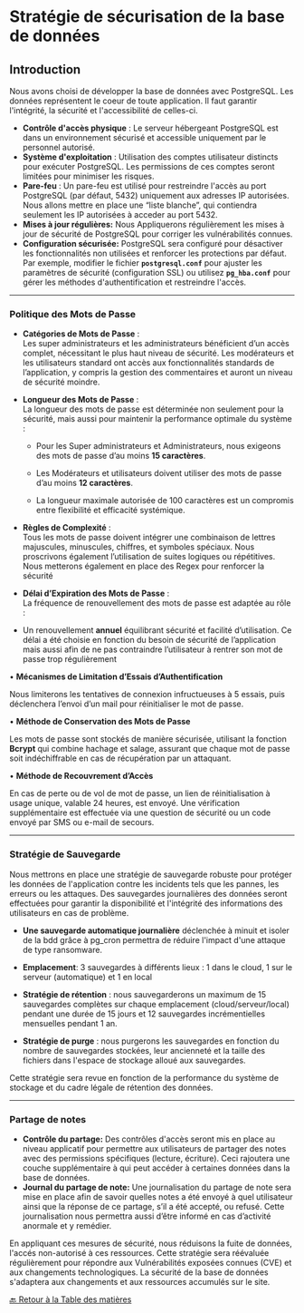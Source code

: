 # Stratégie de sécurisation de la base de données

## Introduction

Nous avons choisi de développer la base de données avec PostgreSQL. Les données représentent le coeur de toute application. Il faut garantir l'intégrité, la sécurité et l'accessibilité de celles-ci.

- **Contrôle d'accès physique** : Le serveur hébergeant PostgreSQL est dans un environnement sécurisé et accessible uniquement par le personnel autorisé.
- **Système d'exploitation** : Utilisation des comptes utilisateur distincts pour exécuter PostgreSQL. Les permissions de ces comptes seront limitées pour minimiser les risques.
- **Pare-feu** : Un pare-feu est utilisé pour restreindre l'accès au port PostgreSQL (par défaut, 5432) uniquement aux adresses IP autorisées. Nous allons mettre en place une “liste blanche”, qui contiendra seulement les IP autorisées à acceder au port 5432.
- **Mises à jour régulières:** Nous Appliquerons régulièrement les mises à jour de sécurité de PostgreSQL pour corriger les vulnérabilités connues.
- **Configuration sécurisée:** PostgreSQL sera configuré pour désactiver les fonctionnalités non utilisées et renforcer les protections par défaut. Par exemple, modifier le fichier **`postgresql.conf`** pour ajuster les paramètres de sécurité (configuration SSL) ou utilisez **`pg_hba.conf`** pour gérer les méthodes d'authentification et restreindre l'accès.

--- 

### Politique des Mots de Passe

- **Catégories de Mots de Passe** :  
  Les super administrateurs et les administrateurs bénéficient d’un accès complet, nécessitant le plus haut niveau de sécurité.
  Les modérateurs et les utilisateurs standard ont accès aux fonctionnalités standards de l’application, y compris la gestion des commentaires et auront un niveau de sécurité moindre.

- **Longueur des Mots de Passe** :  
  La longueur des mots de passe est déterminée non seulement pour la sécurité, mais aussi pour maintenir la performance optimale du système :

  - Pour les Super administrateurs et Administrateurs, nous exigeons des mots de passe d’au moins **15 caractères**.

  - Les Modérateurs et utilisateurs doivent utiliser des mots de passe d’au moins **12 caractères**.

  - La longueur maximale autorisée de 100 caractères est un compromis entre flexibilité et efficacité systémique.

- **Règles de Complexité** :  
  Tous les mots de passe doivent intégrer une combinaison de lettres majuscules, minuscules, chiffres, et symboles spéciaux. Nous proscrivons également l’utilisation de suites logiques ou répétitives.  
   Nous metterons également en place des Regex pour renforcer la sécurité

- **Délai d’Expiration des Mots de Passe** :  
  La fréquence de renouvellement des mots de passe est adaptée au rôle :

- Un renouvellement **annuel** équilibrant sécurité et facilité d’utilisation. Ce délai a été choisie en fonction du besoin de sécurité de l’application mais aussi afin de ne pas contraindre l’utilisateur à rentrer son mot de passe trop régulièrement

• **Mécanismes de Limitation d’Essais d’Authentification**

Nous limiterons les tentatives de connexion infructueuses à 5 essais, puis déclenchera l’envoi d’un mail pour réinitialiser le mot de passe.

• **Méthode de Conservation des Mots de Passe**

Les mots de passe sont stockés de manière sécurisée, utilisant la fonction **Bcrypt** qui combine hachage et salage, assurant que chaque mot de passe soit indéchiffrable en cas de récupération par un attaquant.

• **Méthode de Recouvrement d’Accès**

En cas de perte ou de vol de mot de passe, un lien de réinitialisation à usage unique, valable 24 heures, est envoyé. Une vérification supplémentaire est effectuée via une question de sécurité ou un code envoyé par SMS ou e-mail de secours.

--- 

### **Stratégie de Sauvegarde**

Nous mettrons en place une stratégie de sauvegarde robuste pour protéger les données de l'application contre les incidents tels que les pannes, les erreurs ou les attaques. Des sauvegardes journalières des données seront effectuées pour garantir la disponibilité et l'intégrité des informations des utilisateurs en cas de problème. 

- **Une sauvegarde automatique journalière** déclenchée à minuit et isoler de la bdd grâce à pg_cron permettra de réduire l'impact d'une attaque de type ransomware. 

- **Emplacement**: 3 sauvegardes à différents lieux : 1 dans le cloud, 1 sur le serveur (automatique) et 1 en local

- **Stratégie de rétention** : nous sauvegarderons un maximum de 15 sauvegardes complètes sur chaque emplacement (cloud/serveur/local) pendant une durée de 15 jours et 12 sauvegardes incrémentielles mensuelles pendant 1 an. 

- **Stratégie de purge** : nous purgerons les sauvegardes en fonction du nombre de sauvegardes stockées, leur ancienneté et la taille des fichiers dans l'espace de stockage alloué aux sauvegardes. 

Cette stratégie sera revue en fonction de la performance du système de stockage et du cadre légale de rétention des données. 

--- 

### Partage de notes

- **Contrôle du partage:** Des contrôles d'accès seront mis en place au niveau applicatif pour permettre aux utilisateurs de partager des notes avec des permissions spécifiques (lecture, écriture). Ceci rajoutera une couche supplémentaire à qui peut accéder à certaines données dans la base de données.
- **Journal du partage de note:** Une journalisation du partage de note sera mise en place afin de savoir quelles notes a été envoyé à quel utilisateur ainsi que la réponse de ce partage, s’il a été accepté, ou refusé. Cette journalisation nous permettra aussi d’être informé en cas d’activité anormale et y remédier.


En appliquant ces mesures de sécurité, nous réduisons la fuite de données, l'accés non-autorisé à ces ressources. Cette stratégie sera réévaluée régulièrement pour répondre aux Vulnérabilités exposées connues (CVE) et aux changements technologiques. La sécurité de la base de données s'adaptera aux changements et aux ressources accumulés sur le site.


[🔙 Retour à la Table des matières](../README.md)
